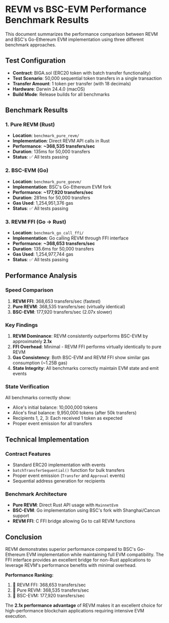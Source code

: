 # REVM vs BSC-EVM Performance Benchmark Results

This document summarizes the performance comparison between REVM and BSC's Go-Ethereum EVM implementation using three different benchmark approaches.

## Test Configuration

- **Contract**: BIGA.sol (ERC20 token with batch transfer functionality)
- **Test Scenario**: 50,000 sequential token transfers in a single transaction
- **Transfer Amount**: 1 token per transfer (with 18 decimals)
- **Hardware**: Darwin 24.4.0 (macOS)
- **Build Mode**: Release builds for all benchmarks

## Benchmark Results

### 1. Pure REVM (Rust)
- **Location**: `benchmark_pure_revm/`
- **Implementation**: Direct REVM API calls in Rust
- **Performance**: **~368,535 transfers/sec**
- **Duration**: 135ms for 50,000 transfers
- **Status**: ✅ All tests passing

### 2. BSC-EVM (Go)
- **Location**: `benchmark_pure_goevm/`
- **Implementation**: BSC's Go-Ethereum EVM fork
- **Performance**: **~177,920 transfers/sec**
- **Duration**: 281ms for 50,000 transfers
- **Gas Used**: 1,254,951,376 gas
- **Status**: ✅ All tests passing

### 3. REVM FFI (Go → Rust)
- **Location**: `benchmark_go_call_ffi/`
- **Implementation**: Go calling REVM through FFI interface
- **Performance**: **~368,653 transfers/sec**
- **Duration**: 135.6ms for 50,000 transfers
- **Gas Used**: 1,254,977,744 gas
- **Status**: ✅ All tests passing

## Performance Analysis

### Speed Comparison
1. **REVM FFI**: 368,653 transfers/sec (fastest)
2. **Pure REVM**: 368,535 transfers/sec (virtually identical)
3. **BSC-EVM**: 177,920 transfers/sec (2.07x slower)

### Key Findings

1. **REVM Dominance**: REVM consistently outperforms BSC-EVM by approximately **2.1x**
2. **FFI Overhead**: Minimal - REVM FFI performs virtually identically to pure REVM
3. **Gas Consistency**: Both BSC-EVM and REVM FFI show similar gas consumption (~1.25B gas)
4. **State Integrity**: All benchmarks correctly maintain EVM state and emit events

### State Verification
All benchmarks correctly show:
- Alice's initial balance: 10,000,000 tokens
- Alice's final balance: 9,950,000 tokens (after 50k transfers)
- Recipients 1, 2, 3: Each received 1 token as expected
- Proper event emission for all transfers

## Technical Implementation

### Contract Features
- Standard ERC20 implementation with events
- `batchTransferSequential()` function for bulk transfers
- Proper event emission (`Transfer` and `Approval` events)
- Sequential address generation for recipients

### Benchmark Architecture
- **Pure REVM**: Direct Rust API usage with `MainnetEvm`
- **BSC-EVM**: Go implementation using BSC's fork with Shanghai/Cancun support
- **REVM FFI**: C FFI bridge allowing Go to call REVM functions

## Conclusion

REVM demonstrates superior performance compared to BSC's Go-Ethereum EVM implementation while maintaining full EVM compatibility. The FFI interface provides an excellent bridge for non-Rust applications to leverage REVM's performance benefits with minimal overhead.

**Performance Ranking:**
1. 🥇 REVM FFI: 368,653 transfers/sec
2. 🥈 Pure REVM: 368,535 transfers/sec  
3. 🥉 BSC-EVM: 177,920 transfers/sec

The **2.1x performance advantage** of REVM makes it an excellent choice for high-performance blockchain applications requiring intensive EVM execution. 